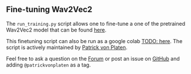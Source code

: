 ## Fine-tuning Wav2Vec2

The `run_training.py` script allows one to fine-tune a one of the pretrained Wav2Vec2 model that can be found [here](https://huggingface.co/models?search=facebook/wav2vec2).

This finetuning script can also be run as a google colab [TODO: here]( ).
The script is actively maintained by [Patrick von Platen](https://github.com/patrickvonplaten). 

Feel free to ask a question on the [Forum](https://discuss.huggingface.co/) or post an issue on [GitHub](https://github.com/huggingface/transformers/issues/new/choose) and adding `@patrickvonplaten` as a tag.
